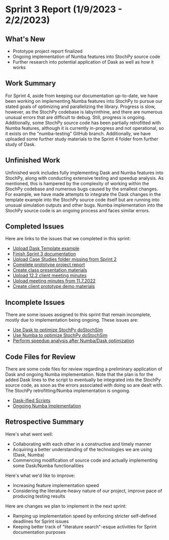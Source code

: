 # Sprint 3 Report (1/9/2023 - 2/2/2023)

## What's New
 * Prototype project report finalized
 * Ongoing implementation of Numba features into StochPy source code
 * Further research into potential application of Dask as well as how it works

## Work Summary
For Sprint 4, aside from keeping our documentation up-to-date, we have been working on implementing Numba features into StochPy to pursue our stated goals of optimizing and parallelizing the library. Progress is slow, however, as the StochPy codebase is labyrinthine, and there are numerous unusual errors that are difficult to debug. Still, progress is ongoing. Additionally, some StochPy source code has been partially retrofitted with Numba features, although it is currently in-progress and not operational, so it exists on the "numba-testing" GitHub branch. Additionally, we have uploaded some further study materials to the Sprint 4 folder from further study of Dask. 

## Unfinished Work
Unfinished work includes fully implementing Dask and Numba features into StochPy, along with conducting extensive testing and speedup analysis. As mentioned, this is hampered by the complexity of working within the StochPy codebase and numerous bugs caused by the smallest changes. For example, we have made attempts to integrate the Dask changes in the template example into the StochPy source code itself but are running into unusual simulation outputs and other bugs. Numba implementation into the StochPy source code is an ongoing process and faces similar errors. 

## Completed Issues
Here are links to the issues that we completed in this sprint:
* [Upload Dask Template example](https://github.com/WSUCptSCapstone-Fall2022Spring2023/remi-hpcstochpy/issues/47)
* [Finish Sprint 3 documentation](https://github.com/WSUCptSCapstone-Fall2022Spring2023/remi-hpcstochpy/issues/54)
* [Upload Case Studies folder missing from Sprint 2](https://github.com/WSUCptSCapstone-Fall2022Spring2023/remi-hpcstochpy/issues/51)
* [Complete prototype project report](https://github.com/WSUCptSCapstone-Fall2022Spring2023/remi-hpcstochpy/issues/41)
* [Create class presentation materials](https://github.com/WSUCptSCapstone-Fall2022Spring2023/remi-hpcstochpy/issues/42)
* [Upload 12.2 client meeting minutes](https://github.com/WSUCptSCapstone-Fall2022Spring2023/remi-hpcstochpy/issues/50)
* [Upload meeting minutes from 11.7.2022](https://github.com/WSUCptSCapstone-Fall2022Spring2023/remi-hpcstochpy/issues/45)
* [Create client prototype demo materials](https://github.com/WSUCptSCapstone-Fall2022Spring2023/remi-hpcstochpy/issues/43)

 ## Incomplete Issues
There are some issues assigned to this sprint that remain incomplete, mostly due to implementation being ongoing. These issues are:
* [Use Dask to optimize StochPy doStochSim](https://github.com/WSUCptSCapstone-Fall2022Spring2023/remi-hpcstochpy/issues/39)
* [Use Numba to optimize StochPy doStochSim](https://github.com/WSUCptSCapstone-Fall2022Spring2023/remi-hpcstochpy/issues/44)
* [Perform speedup analysis after Numba/Dask optimization](https://github.com/WSUCptSCapstone-Fall2022Spring2023/remi-hpcstochpy/issues/40)

## Code Files for Review
There are some code files for review regarding a preliminary application of Dask and ongoing Numba implementation. Note that the plan is for the added Dask lines to the script to eventually be integrated into the StochPy source code, as soon as the errors associated with doing so are dealt with. The StochPy retrofitting/Numba implementation is ongoing. 
* [Dask-ified Scripts](https://github.com/WSUCptSCapstone-Fall2022Spring2023/remi-hpcstochpy/pull/48/files)
* [Ongoing Numba Implementation](https://github.com/WSUCptSCapstone-Fall2022Spring2023/remi-hpcstochpy/compare/main...numba-testing)
 
## Retrospective Summary
Here's what went well:
  * Collaborating with each other in a constructive and timely manner
  * Acquiring a better understanding of the technologies we are using (Dask, Numba)
  * Commencing modification of source code and actually implementing some Dask/Numba functionalities
 
Here's what we'd like to improve:
   * Increasing feature implementation speed
   * Considering the literature-heavy nature of our project, improve pace of producing testing results
  
Here are changes we plan to implement in the next sprint:
   * Ramping up implementation speed by enforcing stricter self-defined deadlines for Sprint issues
   * Keeping better track of "literature search"-esque activities for Sprint documentation purposes
